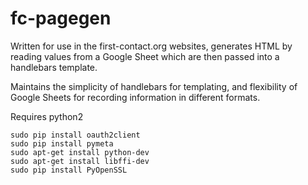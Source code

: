 # fc-pagegen

Written for use in the first-contact.org websites, generates HTML by reading values from a Google Sheet which are then passed into a handlebars template. 

Maintains the simplicity of handlebars for templating, and flexibility of Google Sheets for recording information in different formats.

Requires python2

```
sudo pip install oauth2client
sudo pip install pymeta
sudo apt-get install python-dev
sudo apt-get install libffi-dev
sudo pip install PyOpenSSL
```
